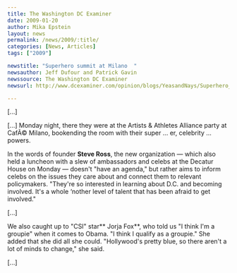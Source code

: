 ```yaml
---
title: The Washington DC Examiner
date: 2009-01-20
author: Mika Epstein
layout: news
permalink: /news/2009/:title/
categories: [News, Articles]
tags: ["2009"]

newstitle: "Superhero summit at Milano  "
newsauthor: Jeff Dufour and Patrick Gavin  
newssource: The Washington DC Examiner  
newsurl: http://www.dcexaminer.com/opinion/blogs/YeasandNays/Superhero_summit_at_Milano_0120.html  

---
```


[...] 

[...] Monday night, there they were at the Artists & Athletes Alliance party at CafÃ© Milano, bookending the room with their super ... er, celebrity ... powers.

In the words of founder **Steve Ross**, the new organization &#8212; which also held a luncheon with a slew of ambassadors and celebs at the Decatur House on Monday &#8212; doesn't "have an agenda," but rather aims to inform celebs on the issues they care about and connect them to relevant policymakers. "They're so interested in learning about D.C. and becoming involved. It's a whole &#8216;nother level of talent that has been afraid to get involved."

[...]

We also caught up to "CSI" star** Jorja Fox**, who told us "I think I'm a groupie" when it comes to Obama. "I think I qualify as a groupie." She added that she did all she could. "Hollywood's pretty blue, so there aren't a lot of minds to change," she said.

[...]  

